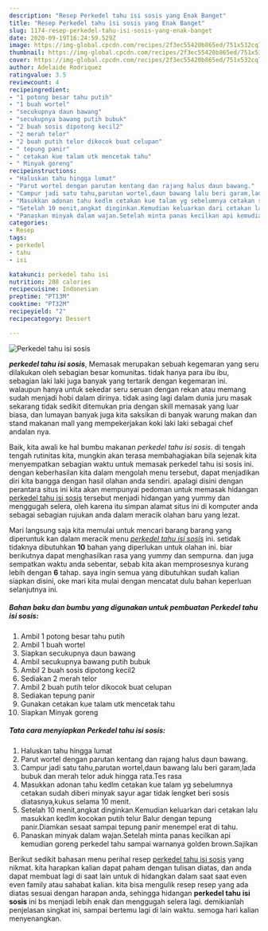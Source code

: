 ```yaml
---
description: "Resep Perkedel tahu isi sosis yang Enak Banget"
title: "Resep Perkedel tahu isi sosis yang Enak Banget"
slug: 1174-resep-perkedel-tahu-isi-sosis-yang-enak-banget
date: 2020-09-19T16:24:59.529Z
image: https://img-global.cpcdn.com/recipes/2f3ec55420b865ed/751x532cq70/perkedel-tahu-isi-sosis-foto-resep-utama.jpg
thumbnail: https://img-global.cpcdn.com/recipes/2f3ec55420b865ed/751x532cq70/perkedel-tahu-isi-sosis-foto-resep-utama.jpg
cover: https://img-global.cpcdn.com/recipes/2f3ec55420b865ed/751x532cq70/perkedel-tahu-isi-sosis-foto-resep-utama.jpg
author: Adelaide Rodriquez
ratingvalue: 3.5
reviewcount: 4
recipeingredient:
- "1 potong besar tahu putih"
- "1 buah wortel"
- "secukupnya daun bawang"
- "secukupnya bawang putih bubuk"
- "2 buah sosis dipotong kecil2"
- "2 merah telor"
- "2 buah putih telor dikocok buat celupan"
- " tepung panir"
- " cetakan kue talam utk mencetak tahu"
- " Minyak goreng"
recipeinstructions:
- "Haluskan tahu hingga lumat"
- "Parut wortel dengan parutan kentang dan rajang halus daun bawang."
- "Campur jadi satu tahu,parutan wortel,daun bawang lalu beri garam,lada bubuk dan merah telor aduk hingga rata.Tes rasa"
- "Masukkan adonan tahu kedlm cetakan kue talam yg sebelumnya cetakan sudah diberi minyak sayur agar tidak lengket beri sosis diatasnya,kukus selama 10 menit."
- "Setelah 10 menit,angkat dinginkan.Kemudian keluarkan dari cetakan lalu masukkan kedlm kocokan putih telur Balur dengan tepung panir.Diamkan sesaat sampai tepung panir menempel erat di tahu."
- "Panaskan minyak dalam wajan.Setelah minta panas kecilkan api kemudian goreng perkedel tahu sampai warnanya golden brown.Sajikan"
categories:
- Resep
tags:
- perkedel
- tahu
- isi

katakunci: perkedel tahu isi 
nutrition: 288 calories
recipecuisine: Indonesian
preptime: "PT13M"
cooktime: "PT32M"
recipeyield: "2"
recipecategory: Dessert

---
```



![Perkedel tahu isi sosis](https://img-global.cpcdn.com/recipes/2f3ec55420b865ed/751x532cq70/perkedel-tahu-isi-sosis-foto-resep-utama.jpg)

<b><i>perkedel tahu isi sosis</i></b>, Memasak merupakan sebuah kegemaran yang seru dilakukan oleh sebagian besar komunitas. tidak hanya para ibu ibu, sebagian laki laki juga banyak yang tertarik dengan kegemaran ini. walaupun hanya untuk sekedar seru seruan dengan rekan atau memang sudah menjadi hobi dalam dirinya. tidak asing lagi dalam dunia juru masak sekarang tidak sedikit ditemukan pria dengan skill memasak yang luar biasa, dan lumayan banyak juga kita saksikan di banyak warung makan dan stand makanan mall yang mempekerjakan koki laki laki sebagai chef andalan nya.

Baik, kita awali ke hal bumbu makanan <i>perkedel tahu isi sosis</i>. di tengah tengah rutinitas kita, mungkin akan terasa membahagiakan bila sejenak kita menyempatkan sebagian waktu untuk memasak perkedel tahu isi sosis ini. dengan keberhasilan kita dalam mengolah menu tersebut, dapat menjadikan diri kita bangga dengan hasil olahan anda sendiri. apalagi disini dengan perantara situs ini kita akan mempunyai pedoman untuk memasak hidangan <u>perkedel tahu isi sosis</u> tersebut menjadi hidangan yang yummy dan menggugah selera, oleh karena itu simpan alamat situs ini di komputer anda sebagai sebagian rujukan anda dalam meracik olahan baru yang lezat.




Mari langsung saja kita memulai untuk mencari barang barang yang diperuntuk kan dalam meracik menu <u><i>perkedel tahu isi sosis</i></u> ini. setidak tidaknya dibutuhkan <b>10</b> bahan yang diperlukan untuk olahan ini. biar berikutnya dapat menghasilkan rasa yang yummy dan sempurna. dan juga sempatkan waktu anda sebentar, sebab kita akan memprosesnya kurang lebih dengan <b>6</b> tahap. saya ingin semua yang dibutuhkan sudah kalian siapkan disini, oke mari kita mulai dengan mencatat dulu bahan keperluan selanjutnya ini.

<!--inarticleads1-->

##### Bahan baku dan bumbu yang digunakan untuk pembuatan Perkedel tahu isi sosis:

1. Ambil 1 potong besar tahu putih
1. Ambil 1 buah wortel
1. Siapkan secukupnya daun bawang
1. Ambil secukupnya bawang putih bubuk
1. Ambil 2 buah sosis dipotong kecil2
1. Sediakan 2 merah telor
1. Ambil 2 buah putih telor dikocok buat celupan
1. Sediakan  tepung panir
1. Gunakan  cetakan kue talam utk mencetak tahu
1. Siapkan  Minyak goreng




<!--inarticleads2-->

##### Tata cara menyiapkan Perkedel tahu isi sosis:

1. Haluskan tahu hingga lumat
1. Parut wortel dengan parutan kentang dan rajang halus daun bawang.
1. Campur jadi satu tahu,parutan wortel,daun bawang lalu beri garam,lada bubuk dan merah telor aduk hingga rata.Tes rasa
1. Masukkan adonan tahu kedlm cetakan kue talam yg sebelumnya cetakan sudah diberi minyak sayur agar tidak lengket beri sosis diatasnya,kukus selama 10 menit.
1. Setelah 10 menit,angkat dinginkan.Kemudian keluarkan dari cetakan lalu masukkan kedlm kocokan putih telur Balur dengan tepung panir.Diamkan sesaat sampai tepung panir menempel erat di tahu.
1. Panaskan minyak dalam wajan.Setelah minta panas kecilkan api kemudian goreng perkedel tahu sampai warnanya golden brown.Sajikan




Berikut sedikit bahasan menu perihal resep <u>perkedel tahu isi sosis</u> yang nikmat. kita harapkan kalian dapat paham dengan tulisan diatas, dan anda dapat membuat lagi di saat lain untuk di hidangkan dalam saat saat even even family atau sahabat kalian. kita bisa mengulik resep resep yang ada diatas sesuai dengan harapan anda, sehingga hidangan <b>perkedel tahu isi sosis</b> ini bs menjadi lebih enak dan menggugah selera lagi. demikianlah penjelasan singkat ini, sampai bertemu lagi di lain waktu. semoga hari kalian menyenangkan.
